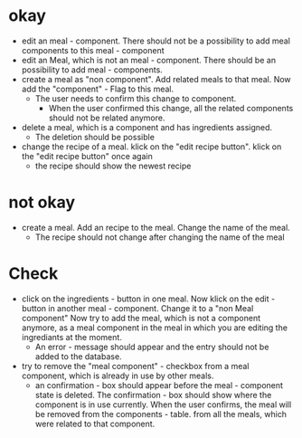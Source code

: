 # okay
- edit an meal - component. There should not be a possibility to add meal components to this meal - component
- edit an Meal, which is not an meal - component. There should be an possibility to add meal - components.
- create a meal as "non component". Add related meals to that meal. Now add the "component" - Flag to this meal.
    - The user needs to confirm this change to component.
        - When the user confirmed this change, all the related components should not be related anymore.
- delete a meal, which is a component and has ingredients assigned.
    - The deletion should be possible
- change the recipe of a meal. klick on the "edit recipe button". klick on the "edit recipe button" once again
    - the recipe should show the newest recipe

# not okay
- create a meal. Add an recipe to the meal. Change the name of the meal. 
    - The recipe should not change after changing the name of the meal

# Check
- click on the ingredients - button in one meal. Now klick on the edit - button in another meal - component. Change it to a "non Meal component"
Now try to add the meal, which is not a component anymore, as a meal component in the meal in which you are editing the ingrediants at the moment.
    - An error - message should appear and the entry should not be added to the database.
- try to remove the "meal component" - checkbox from a meal component, which is already in use by other meals.
    - an confirmation - box should appear before the meal - component state is deleted. The confirmation - box should show where the component is in use currently. When the user confirms, the meal will be removed from the components - table.
    from all the meals, which were related to that component.